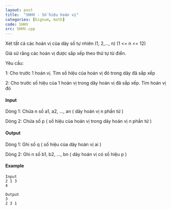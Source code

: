 ```yaml
---
layout: post
title:  "SHHV - Số hiệu hoán vị"
categories: [bignum, math]
code: SHHV
src: SHHV.cpp
---
```



Xét tất cả các hoán vị của dãy số tự nhiên (1, 2,..., n) (1 <= n <= 12)

Giả sử rằng các hoán vị được sắp xếp theo thứ tự từ điển.

Yêu cầu:

1: Cho trước 1 hoán vị. Tìm số hiệu của hoán vị đó trong dãy đã sắp xếp

2: Cho trước số hiệu của 1 hoán vị trong dãy hoán vị đã sắp xếp. Tìm hoán vị đó

#### Input

Dòng 1: Chứa n số a1, a2, …, an ( dãy hoán vị n phần tử )

Dòng 2: Chứa số p ( số hiệu của hoán vị trong dãy hoán vị n phần tử )

#### Output

Dòng 1: Ghi số q ( số hiệu của dãy hoán vị ai )

Dòng 2: Ghi n số b1, b2, …, bn ( dãy hoán vị có số hiệu p )

#### Example

```
Input
2 1 3
4

Output
3
2 3 1 


```

<!--more-->

